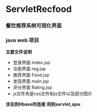 # ServletRecfood
### 餐饮推荐系统可视化界面
### java web 项目 
**主要文件说明**
+ 登录界面 index.jsp
+ 注册界面 reg.jsp
+ 推荐界面 Food.jsp
+ 发现界面 main.jsp
+ 评分界面 Rating.jsp
+ js文件夹是css文件和js文件以及部分图片

**涉及到Hbase的连接**
**用到servlet,ajax**
